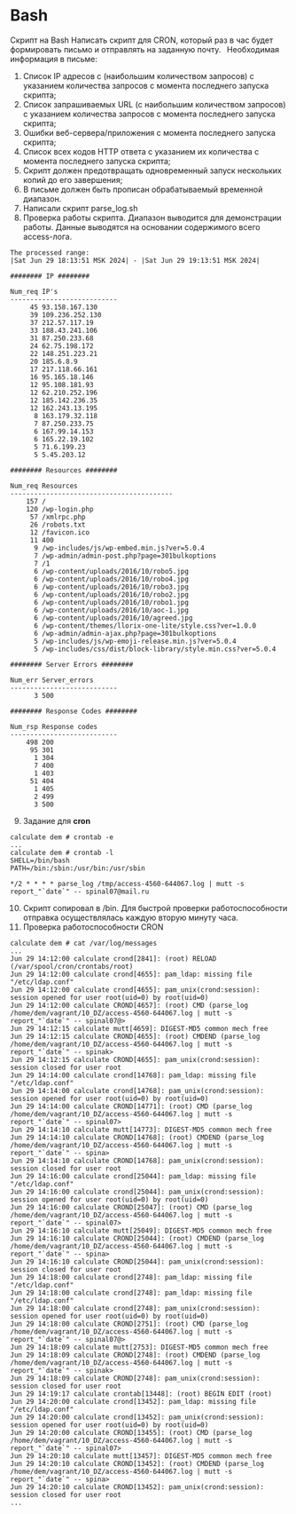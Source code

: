 # Bash
Скрипт на Bash
Написать скрипт для CRON, который раз в час будет формировать письмо и отправлять на заданную почту.  Необходимая информация в письме:
1. Список IP адресов с (наибольшим количеством запросов) с указанием количества запросов с момента последнего
запуска скрипта;
2.  Список запрашиваемых URL (с наибольшим количеством запросов) с указанием количества запросов с момента последнего запуска скрипта;
3.  Ошибки веб-сервера/приложения с момента последнего запуска скрипта;
4.  Список всех кодов HTTP ответа с указанием их количества с момента последнего запуска скрипта;
5.  Скрипт должен предотвращать одновременный запуск нескольких копий до его завершения;
6.  В письме должен быть прописан обрабатываемый временной диапазон.
7.  Написали скрипт  parse_log.sh
8.  Проверка работы скрипта. Диапазон выводится для демонстрации работы. Данные выводятся на основании содержимого всего access-лога.
``` 
The processed range:
|Sat Jun 29 18:13:51 MSK 2024| - |Sat Jun 29 19:13:51 MSK 2024|

######## IP ########

Num_req IP's
---------------------------
     45 93.158.167.130
     39 109.236.252.130
     37 212.57.117.19
     33 188.43.241.106
     31 87.250.233.68
     24 62.75.198.172
     22 148.251.223.21
     20 185.6.8.9
     17 217.118.66.161
     16 95.165.18.146
     12 95.108.181.93
     12 62.210.252.196
     12 185.142.236.35
     12 162.243.13.195
      8 163.179.32.118
      7 87.250.233.75
      6 167.99.14.153
      6 165.22.19.102
      5 71.6.199.23
      5 5.45.203.12

######## Resources ########

Num_req Resources
-----------------------------------------
    157 /
    120 /wp-login.php
     57 /xmlrpc.php
     26 /robots.txt
     12 /favicon.ico
     11 400
      9 /wp-includes/js/wp-embed.min.js?ver=5.0.4
      7 /wp-admin/admin-post.php?page=301bulkoptions
      7 /1
      6 /wp-content/uploads/2016/10/robo5.jpg
      6 /wp-content/uploads/2016/10/robo4.jpg
      6 /wp-content/uploads/2016/10/robo3.jpg
      6 /wp-content/uploads/2016/10/robo2.jpg
      6 /wp-content/uploads/2016/10/robo1.jpg
      6 /wp-content/uploads/2016/10/aoc-1.jpg
      6 /wp-content/uploads/2016/10/agreed.jpg
      6 /wp-content/themes/llorix-one-lite/style.css?ver=1.0.0
      6 /wp-admin/admin-ajax.php?page=301bulkoptions
      5 /wp-includes/js/wp-emoji-release.min.js?ver=5.0.4
      5 /wp-includes/css/dist/block-library/style.min.css?ver=5.0.4

######## Server Errors ########

Num_err Server_errors
---------------------------
      3 500

######## Response Codes ########

Num_rsp Response codes
---------------------------
    498 200
     95 301
      1 304
      7 400
      1 403
     51 404
      1 405
      2 499
      3 500
``` 
9. Задание для **cron**
```
calculate dem # crontab -e
...
calculate dem # crontab -l
SHELL=/bin/bash
PATH=/bin:/sbin:/usr/bin:/usr/sbin

*/2 * * * * parse_log /tmp/access-4560-644067.log | mutt -s report_"`date`" -- spinal07@mail.ru
```
10. Скрипт сопировал в /bin. Для быстрой проверки работоспособности отправка осуществлялась каждую вторую минуту часа.
11. Проверка работоспособности CRON
``` 
calculate dem # cat /var/log/messages
...
Jun 29 14:12:00 calculate crond[2841]: (root) RELOAD (/var/spool/cron/crontabs/root)
Jun 29 14:12:00 calculate crond[4655]: pam_ldap: missing file "/etc/ldap.conf"
Jun 29 14:12:00 calculate crond[4655]: pam_unix(crond:session): session opened for user root(uid=0) by root(uid=0)
Jun 29 14:12:00 calculate CROND[4657]: (root) CMD (parse_log /home/dem/vagrant/10_DZ/access-4560-644067.log | mutt -s report_"`date`" -- spinal07@>
Jun 29 14:12:15 calculate mutt[4659]: DIGEST-MD5 common mech free
Jun 29 14:12:15 calculate CROND[4655]: (root) CMDEND (parse_log /home/dem/vagrant/10_DZ/access-4560-644067.log | mutt -s report_"`date`" -- spinak>
Jun 29 14:12:15 calculate CROND[4655]: pam_unix(crond:session): session closed for user root
Jun 29 14:14:00 calculate crond[14768]: pam_ldap: missing file "/etc/ldap.conf"
Jun 29 14:14:00 calculate crond[14768]: pam_unix(crond:session): session opened for user root(uid=0) by root(uid=0)
Jun 29 14:14:00 calculate CROND[14771]: (root) CMD (parse_log /home/dem/vagrant/10_DZ/access-4560-644067.log | mutt -s report_"`date`" -- spinal07>
Jun 29 14:14:10 calculate mutt[14773]: DIGEST-MD5 common mech free
Jun 29 14:14:10 calculate CROND[14768]: (root) CMDEND (parse_log /home/dem/vagrant/10_DZ/access-4560-644067.log | mutt -s report_"`date`" -- spina>
Jun 29 14:14:10 calculate CROND[14768]: pam_unix(crond:session): session closed for user root
Jun 29 14:16:00 calculate crond[25044]: pam_ldap: missing file "/etc/ldap.conf"
Jun 29 14:16:00 calculate crond[25044]: pam_unix(crond:session): session opened for user root(uid=0) by root(uid=0)
Jun 29 14:16:00 calculate CROND[25047]: (root) CMD (parse_log /home/dem/vagrant/10_DZ/access-4560-644067.log | mutt -s report_"`date`" -- spinal07>
Jun 29 14:16:10 calculate mutt[25049]: DIGEST-MD5 common mech free
Jun 29 14:16:10 calculate CROND[25044]: (root) CMDEND (parse_log /home/dem/vagrant/10_DZ/access-4560-644067.log | mutt -s report_"`date`" -- spina>
Jun 29 14:16:10 calculate CROND[25044]: pam_unix(crond:session): session closed for user root
Jun 29 14:18:00 calculate crond[2748]: pam_ldap: missing file "/etc/ldap.conf"
Jun 29 14:18:00 calculate crond[2748]: pam_ldap: missing file "/etc/ldap.conf"
Jun 29 14:18:00 calculate crond[2748]: pam_unix(crond:session): session opened for user root(uid=0) by root(uid=0)
Jun 29 14:18:00 calculate CROND[2751]: (root) CMD (parse_log /home/dem/vagrant/10_DZ/access-4560-644067.log | mutt -s report_"`date`" -- spinal07@>
Jun 29 14:18:09 calculate mutt[2753]: DIGEST-MD5 common mech free
Jun 29 14:18:09 calculate CROND[2748]: (root) CMDEND (parse_log /home/dem/vagrant/10_DZ/access-4560-644067.log | mutt -s report_"`date`" -- spinak>
Jun 29 14:18:09 calculate CROND[2748]: pam_unix(crond:session): session closed for user root
Jun 29 14:19:17 calculate crontab[13448]: (root) BEGIN EDIT (root)
Jun 29 14:20:00 calculate crond[13452]: pam_ldap: missing file "/etc/ldap.conf"
Jun 29 14:20:00 calculate crond[13452]: pam_unix(crond:session): session opened for user root(uid=0) by root(uid=0)
Jun 29 14:20:00 calculate CROND[13455]: (root) CMD (parse_log /home/dem/vagrant/10_DZ/access-4560-644067.log | mutt -s report_"`date`" -- spinal07>
Jun 29 14:20:10 calculate mutt[13457]: DIGEST-MD5 common mech free
Jun 29 14:20:10 calculate CROND[13452]: (root) CMDEND (parse_log /home/dem/vagrant/10_DZ/access-4560-644067.log | mutt -s report_"`date`" -- spina>
Jun 29 14:20:10 calculate CROND[13452]: pam_unix(crond:session): session closed for user root
...
``` 


